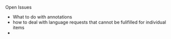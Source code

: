 Open Issues

- What to do with annotations
- how to deal with language requests that cannot be fulifilled for individual items
- 
